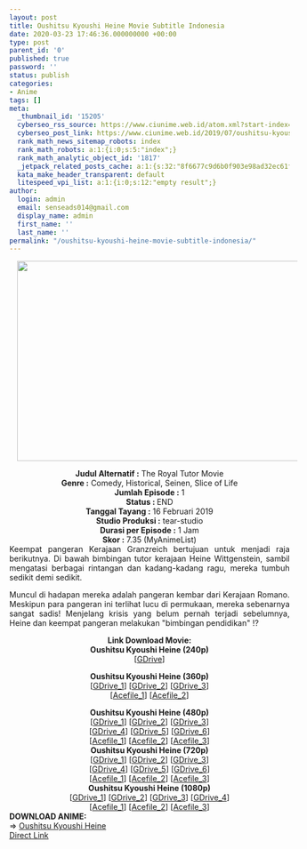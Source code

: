 ```yaml
---
layout: post
title: Oushitsu Kyoushi Heine Movie Subtitle Indonesia
date: 2020-03-23 17:46:36.000000000 +00:00
type: post
parent_id: '0'
published: true
password: ''
status: publish
categories:
- Anime
tags: []
meta:
  _thumbnail_id: '15205'
  cyberseo_rss_source: https://www.ciunime.web.id/atom.xml?start-index=901&max-results=150
  cyberseo_post_link: https://www.ciunime.web.id/2019/07/oushitsu-kyoushi-heine-movie-subtitle.html
  rank_math_news_sitemap_robots: index
  rank_math_robots: a:1:{i:0;s:5:"index";}
  rank_math_analytic_object_id: '1817'
  _jetpack_related_posts_cache: a:1:{s:32:"8f6677c9d6b0f903e98ad32ec61f8deb";a:2:{s:7:"expires";i:1642643831;s:7:"payload";a:0:{}}}
  kata_make_header_transparent: default
  litespeed_vpi_list: a:1:{i:0;s:12:"empty result";}
author:
  login: admin
  email: senseads014@gmail.com
  display_name: admin
  first_name: ''
  last_name: ''
permalink: "/oushitsu-kyoushi-heine-movie-subtitle-indonesia/"
---
```

<div class="separator" style="clear: both; text-align: center;"><a href="https://1.bp.blogspot.com/-y5PkTabl2Fo/XSsX-U1jr2I/AAAAAAAAbvo/xE2sOaDVUF0CuiA5nK5hdeOdoE5S09UmwCLcBGAs/s1600/Oushitsu%2BKyoushi%2BHaine%2BMovie.jpg" imageanchor="1" style="margin-left: 1em; margin-right: 1em;"><img border="0" data-original-height="720" data-original-width="1280" height="360" src="{{ site.baseurl }}/assets/2020/03/Oushitsu%2BKyoushi%2BHaine%2BMovie.jpg" width="640" /></a></div>
<p>
<div style="text-align: center;"><b>Judul</b><b><b> Alternatif</b> :</b> The Royal Tutor Movie</div>
<div style="text-align: center;"><b><b>Genre :</b></b> Comedy, Historical, Seinen, Slice of Life</div>
<div style="text-align: center;"><b>Jumlah Episode :</b> 1<br /><b>Status :&nbsp;</b>END<br /><b>Tanggal Tayang :</b> 16 Februari 2019<br /><b>Studio Produksi :</b> tear-studio<br /><b>Durasi per Episode :</b> 1 Jam</div>
<div style="text-align: center;"><b>Skor :</b> 7.35 (MyAnimeList)</div>
<div style="text-align: center;"></div>
<div style="text-align: justify;">Keempat pangeran Kerajaan Granzreich bertujuan untuk menjadi raja berikutnya. Di bawah bimbingan tutor kerajaan Heine Wittgenstein, sambil mengatasi berbagai rintangan dan kadang-kadang ragu, mereka tumbuh sedikit demi sedikit.</p>
<p>Muncul di hadapan mereka adalah pangeran kembar dari Kerajaan Romano. Meskipun para pangeran ini terlihat lucu di permukaan, mereka sebenarnya sangat sadis! Menjelang krisis yang belum pernah terjadi sebelumnya, Heine dan keempat pangeran melakukan "bimbingan pendidikan" !?</p></div>
<div style="text-align: justify;"></div>
<div style="text-align: justify;"></div>
<div style="text-align: center;"><b>Link Download Movie:</b></div>
<div style="text-align: center;">
<div style="text-align: center;"><b>Oushitsu Kyoushi Heine (240p)</b></div>
<div style="text-align: center;">[<a href="https://drive.google.com/uc?export=download&amp;id=1tSKPZDf-_1KUh645KkOGtsOZ61FiD3QN" target="_blank" rel="noopener">GDrive</a>]</p>
</div>
<div style="text-align: center;"><b>Oushitsu Kyoushi Heine (360p)</b></div>
<div style="text-align: center;">[<a href="https://drive.google.com/uc?id=1NFN1xt74_iE91uVquJZiCWWHipYMwmxN" target="_blank" rel="noopener">GDrive_1</a>] [<a href="https://drive.google.com/uc?export=download&amp;id=15lCsTmMkZlibNI32vh2kYcyFrBlQYX3A" target="_blank" rel="noopener">GDrive_2</a>] [<a href="https://drive.google.com/uc?export=download&amp;id=1fctZl9UKWHau3CgfxNRab8nGxNj9s0Z5" target="_blank" rel="noopener">GDrive_3</a>]<br />[<a href="https://acefile.co/f/10521363/kusonime-oushitsu-kyoushi-heine-movie-360p-rar" target="_blank" rel="noopener">Acefile_1</a>] [<a href="https://acefile.co/f/7118673/shirainime-oukyou-shihei-ne-movie-360p-rar" target="_blank" rel="noopener">Acefile_2</a>]</p>
</div>
</div>
<div style="text-align: center;"><b>Oushitsu Kyoushi Heine (480p)</b></div>
<div style="text-align: center;">[<a href="https://drive.google.com/uc?id=1BoT6TTC-YITuwQQ_xnGTZVLx3--XAnG5" target="_blank" rel="noopener">GDrive_1</a>] [<a href="https://drive.google.com/uc?export=download&amp;id=1S5TINfPeet0PXR0miXhPGgvkFn4j6rMK" target="_blank" rel="noopener">GDrive_2</a>] [<a href="https://drive.google.com/uc?export=download&amp;id=1Wcgne0vFKhFLK9nLA_-hhObaGfaEehTj" target="_blank" rel="noopener">GDrive_3</a>]<br />[<a href="https://drive.google.com/uc?id=1DrBQDePZJNNIJSvjDRY0kVpQ_XWgpSZ2" target="_blank" rel="noopener">GDrive_4</a>] [<a href="https://drive.google.com/uc?id=1ksDe_rnv5Ui4LrTEQTigyR7573BRM3-8" target="_blank" rel="noopener">GDrive_5</a>] [<a href="https://drive.google.com/uc?id=1H7bkGEIzsiTUOUeLceValXjU8DxntD-e" target="_blank" rel="noopener">GDrive_6</a>]<br />[<a href="https://acefile.co/f/10521365/kusonime-oushitsu-kyoushi-heine-movie-480p-rar" target="_blank" rel="noopener">Acefile_1</a>] [<a href="https://acefile.co/f/7118671/shirainime-oukyou-shihei-ne-movie-480p-rar" target="_blank" rel="noopener">Acefile_2</a>] [<a href="https://acefile.co/f/10188212/wibudesu-com-oushikyoushihai-mov-480p-melody-mkv-zip" target="_blank" rel="noopener">Acefile_3</a>]</div>
<div style="text-align: center;"></div>
<div style="text-align: center;"><b>Oushitsu Kyoushi Heine (720p)</b><br />[<a href="https://drive.google.com/uc?id=1JqYnIVjR5EMUACrKMgGLUmVs-KiLWS2T" target="_blank" rel="noopener">GDrive_1</a>] [<a href="https://drive.google.com/uc?export=download&amp;id=17kZ70IDtyCvupU80Od0RIleEvNGuwMSs" target="_blank" rel="noopener">GDrive_2</a>] [<a href="https://drive.google.com/uc?export=download&amp;id=17owd3yjhkXB8refCdqJFdcWFmmp6u2_w" target="_blank" rel="noopener">GDrive_3</a>]<br />[<a href="https://drive.google.com/uc?id=1jJMskl7r-zvVbdof3n5Kcei1swf5htFf" target="_blank" rel="noopener">GDrive_4</a>] [<a href="https://drive.google.com/uc?id=1AHD1XDJY2r_vAtExkuFA4EFgC5Lcy8dC" target="_blank" rel="noopener">GDrive_5</a>] [<a href="https://drive.google.com/uc?id=1jAPsuWnhrBV9oQGNrJfzOthPwcz22dGl" target="_blank" rel="noopener">GDrive_6</a>]<br />[<a href="https://acefile.co/f/10521366/kusonime-oushitsu-kyoushi-heine-movie-720p-rar" target="_blank" rel="noopener">Acefile_1</a>] [<a href="https://acefile.co/f/7118670/shirainime-oukyou-shihei-ne-movie-720p-rar" target="_blank" rel="noopener">Acefile_2</a>] [<a href="https://acefile.co/f/10188207/wibudesu-com-oushikyoushihai-mov-720p-melody-mkv-zip" target="_blank" rel="noopener">Acefile_3</a>]</div>
<div style="text-align: center;"><b>Oushitsu Kyoushi Heine (1080p)</b><br />[<a href="https://drive.google.com/uc?id=1H8cXYLPePIFDSnDoNQbu-GlWaU6Kza8W" target="_blank" rel="noopener">GDrive_1</a>] [<a href="https://drive.google.com/uc?id=1VML0rBI4c_4Nio98YEFeKEpZkClq-qJp" target="_blank" rel="noopener">GDrive_2</a>] [<a href="https://drive.google.com/uc?id=1rl4sKsltxR8MjPs4Hq3Rbbr_tZPBeHFZ" target="_blank" rel="noopener">GDrive_3</a>] [<a href="https://drive.google.com/uc?id=1QQP6KB14dgldhLnNAFYiqHrcGoPD13kC" target="_blank" rel="noopener">GDrive_4</a>]<br />[<a href="https://acefile.co/f/10521367/kusonime-oushitsu-kyoushi-heine-movie-1080p-rar" target="_blank" rel="noopener">Acefile_1</a>] [<a href="https://acefile.co/f/7118669/shirainime-oukyou-shihei-ne-movie-1080p-rar" target="_blank" rel="noopener">Acefile_2</a>] [<a href="https://acefile.co/f/10188210/wibudesu-com-oushikyoushihai-mov-1080p-melody-mkv-zip" target="_blank" rel="noopener">Acefile_3</a>]
<div style="text-align: left;"></div>
<div style="text-align: left;"></div>
<div style="text-align: left;"><b>DOWNLOAD ANIME:</b></div>
<div style="text-align: left;"></div>
<div style="text-align: left;">=&gt;&nbsp;<a href="https://www.ciunime.web.id/2019/07/oushitsu-kyoushi-haine-episode-01-12.html" target="_blank" rel="noopener">Oushitsu Kyoushi Heine</a></div>
<div style="text-align: left;"></div>
</div>
<link rel="stylesheet" href="https://cdnjs.cloudflare.com/ajax/libs/font-awesome/4.7.0/css/font-awesome.min.css" />
<div class="divbtn"> <a href="https://handymansurrender.com/fihup8buzv?key=94550f7ce39444073321dde3b8782f97" class="btn"><i class="fa fa-download"></i> Direct Link</a> </div>
